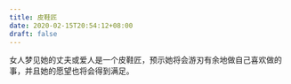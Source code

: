 ```yaml
---
title: 皮鞋匠
date: 2020-02-15T20:54:12+08:00
draft: false
---
```


女人梦见她的丈夫或爱人是一个皮鞋匠，预示她将会游刃有余地做自己喜欢做的事，并且她的愿望也将会得到满足。